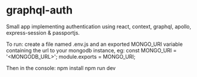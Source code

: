 # graphql-auth

Small app implementing authentication using react, context, graphql, apollo, express-session & passportjs.

To run:
create a file named .env.js and an exported MONGO_URI variable containing the url to your mongodb instance, eg:
const MONGO_URI = '<MONGODB_URL>';
module.exports = MONGO_URI;

Then in the console:
npm install
npm run dev
